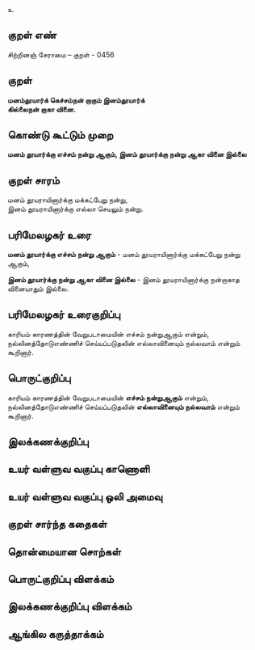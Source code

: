 உ

## குறள் எண் 

சிற்றினஞ் சேராமை – குறள் - 0456  

## குறள் 

**மனம்தூயார்க் கெச்சம்நன் றாகும் இனம்தூயார்க்  
கில்லைநன் றாகா வினை.**

## கொண்டு கூட்டும் முறை

**மனம் தூயார்க்கு எச்சம் நன்று ஆகும், இனம் தூயார்க்கு நன்று ஆகா வினை இல்லை**

## குறள் சாரம் 

மனம் தூயராயினார்க்கு மக்கட்பேறு நன்று,  
இனம் தூயராயினார்க்கு எல்லா செயலும் நன்று.  

## பரிமேலழகர் உரை

**மனம் தூயார்க்கு எச்சம் நன்று ஆகும்** - மனம் தூயராயினார்க்கு மக்கட்பேறு நன்று ஆகும்,  

**இனம் தூயார்க்கு நன்று ஆகா வினை இல்லை** - இனம் தூயராயினார்க்கு நன்றாகாத வினையாதும் இல்லை.

## பரிமேலழகர் உரைகுறிப்பு   

காரியம் காரணத்தின் வேறுபடாமையின் எச்சம் நன்றுஆகும் என்றும், நல்லினத்தோடுஎண்ணிச் செய்யப்படுதலின் எல்லாவினையும் நல்லவாம் என்றும் கூறினார்.    

## பொருட்குறிப்பு 

காரியம் காரணத்தின் வேறுபடாமையின் **எச்சம் நன்றுஆகும்** என்றும்,  
நல்லினத்தோடுஎண்ணிச் செய்யப்படுதலின் **எல்லாவினையும் நல்லவாம்** என்றும் கூறினார்.  

## இலக்கணக்குறிப்பு  


## உயர் வள்ளுவ வகுப்பு காணொளி


## உயர் வள்ளுவ வகுப்பு ஒலி அமைவு 

 
## குறள் சார்ந்த கதைகள் 


## தொன்மையான சொற்கள்


## பொருட்குறிப்பு விளக்கம்


## இலக்கணக்குறிப்பு விளக்கம்


## ஆங்கில கருத்தாக்கம் 


